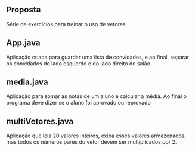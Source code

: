 ## Proposta

Série de exercícios para treinar o uso de vetores. 

## App.java
Aplicação criada para guardar uma lista de convidados, e ao final, separar os convidados do lado esquerdo e do lado direito do salão. 

## media.java
Aplicação para somar as notas de um aluno e calcular a média. Ao final o programa deve dizer se o aluno foi aprovado ou reprovado

## multiVetores.java
Aplicação que leia 20 valores inteiros, exiba esses valores armazenados, mas todos os números pares do vetor devem ser multiplicados por 2. 